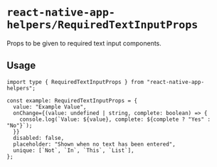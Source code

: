 # `react-native-app-helpers/RequiredTextInputProps`

Props to be given to required text input components.

## Usage

```tsx
import type { RequiredTextInputProps } from "react-native-app-helpers";

const example: RequiredTextInputProps = {
  value: "Example Value",
  onChange={(value: undefined | string, complete: boolean) => {
    console.log(`Value: ${value}, complete: ${complete ? "Yes" : "No"}`);
  }}
  disabled: false,
  placeholder: "Shown when no text has been entered",
  unique: [`Not`, `In`, `This`, `List`],
};
```
